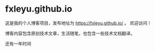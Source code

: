 # fxleyu.github.io
这是我的个人博客项目，发布地址为 https://fxleyu.github.io/ 。
欢迎访问！


博客内容包含原创技术文章，生活随笔，也包含一些技术文档翻译。

还有一年时间
